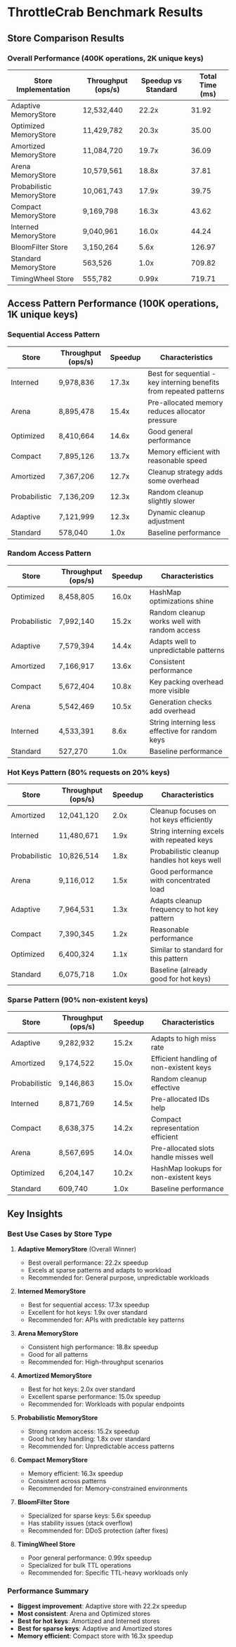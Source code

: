 # ThrottleCrab Benchmark Results

## Store Comparison Results

### Overall Performance (400K operations, 2K unique keys)

| Store Implementation | Throughput (ops/s) | Speedup vs Standard | Total Time (ms) |
|---------------------|-------------------|-------------------|----------------|
| Adaptive MemoryStore | 12,532,440 | 22.2x | 31.92 |
| Optimized MemoryStore | 11,429,782 | 20.3x | 35.00 |
| Amortized MemoryStore | 11,084,720 | 19.7x | 36.09 |
| Arena MemoryStore | 10,579,561 | 18.8x | 37.81 |
| Probabilistic MemoryStore | 10,061,743 | 17.9x | 39.75 |
| Compact MemoryStore | 9,169,798 | 16.3x | 43.62 |
| Interned MemoryStore | 9,040,961 | 16.0x | 44.24 |
| BloomFilter Store | 3,150,264 | 5.6x | 126.97 |
| Standard MemoryStore | 563,526 | 1.0x | 709.82 |
| TimingWheel Store | 555,782 | 0.99x | 719.71 |

## Access Pattern Performance (100K operations, 1K unique keys)

### Sequential Access Pattern
| Store | Throughput (ops/s) | Speedup | Characteristics |
|-------|-------------------|---------|-----------------|
| Interned | 9,978,836 | 17.3x | Best for sequential - key interning benefits from repeated patterns |
| Arena | 8,895,478 | 15.4x | Pre-allocated memory reduces allocator pressure |
| Optimized | 8,410,664 | 14.6x | Good general performance |
| Compact | 7,895,126 | 13.7x | Memory efficient with reasonable speed |
| Amortized | 7,367,206 | 12.7x | Cleanup strategy adds some overhead |
| Probabilistic | 7,136,209 | 12.3x | Random cleanup slightly slower |
| Adaptive | 7,121,999 | 12.3x | Dynamic cleanup adjustment |
| Standard | 578,040 | 1.0x | Baseline performance |

### Random Access Pattern
| Store | Throughput (ops/s) | Speedup | Characteristics |
|-------|-------------------|---------|-----------------|
| Optimized | 8,458,805 | 16.0x | HashMap optimizations shine |
| Probabilistic | 7,992,140 | 15.2x | Random cleanup works well with random access |
| Adaptive | 7,579,394 | 14.4x | Adapts well to unpredictable patterns |
| Amortized | 7,166,917 | 13.6x | Consistent performance |
| Compact | 5,672,404 | 10.8x | Key packing overhead more visible |
| Arena | 5,542,469 | 10.5x | Generation checks add overhead |
| Interned | 4,533,391 | 8.6x | String interning less effective for random keys |
| Standard | 527,270 | 1.0x | Baseline performance |

### Hot Keys Pattern (80% requests on 20% keys)
| Store | Throughput (ops/s) | Speedup | Characteristics |
|-------|-------------------|---------|-----------------|
| Amortized | 12,041,120 | 2.0x | Cleanup focuses on hot keys efficiently |
| Interned | 11,480,671 | 1.9x | String interning excels with repeated keys |
| Probabilistic | 10,826,514 | 1.8x | Probabilistic cleanup handles hot keys well |
| Arena | 9,116,012 | 1.5x | Good performance with concentrated load |
| Adaptive | 7,964,531 | 1.3x | Adapts cleanup frequency to hot key pattern |
| Compact | 7,390,345 | 1.2x | Reasonable performance |
| Optimized | 6,400,324 | 1.1x | Similar to standard for this pattern |
| Standard | 6,075,718 | 1.0x | Baseline (already good for hot keys) |

### Sparse Pattern (90% non-existent keys)
| Store | Throughput (ops/s) | Speedup | Characteristics |
|-------|-------------------|---------|-----------------|
| Adaptive | 9,282,932 | 15.2x | Adapts to high miss rate |
| Amortized | 9,174,522 | 15.0x | Efficient handling of non-existent keys |
| Probabilistic | 9,146,863 | 15.0x | Random cleanup effective |
| Interned | 8,871,769 | 14.5x | Pre-allocated IDs help |
| Compact | 8,638,375 | 14.2x | Compact representation efficient |
| Arena | 8,567,695 | 14.0x | Pre-allocated slots handle misses well |
| Optimized | 6,204,147 | 10.2x | HashMap lookups for non-existent keys |
| Standard | 609,740 | 1.0x | Baseline performance |

## Key Insights

### Best Use Cases by Store Type

1. **Adaptive MemoryStore** (Overall Winner)
   - Best overall performance: 22.2x speedup
   - Excels at sparse patterns and adapts to workload
   - Recommended for: General purpose, unpredictable workloads

2. **Interned MemoryStore**
   - Best for sequential access: 17.3x speedup
   - Excellent for hot keys: 1.9x over standard
   - Recommended for: APIs with predictable key patterns

3. **Arena MemoryStore**
   - Consistent high performance: 18.8x speedup
   - Good for all patterns
   - Recommended for: High-throughput scenarios

4. **Amortized MemoryStore**
   - Best for hot keys: 2.0x over standard
   - Excellent sparse performance: 15.0x speedup
   - Recommended for: Workloads with popular endpoints

5. **Probabilistic MemoryStore**
   - Strong random access: 15.2x speedup
   - Good hot key handling: 1.8x over standard
   - Recommended for: Unpredictable access patterns

6. **Compact MemoryStore**
   - Memory efficient: 16.3x speedup
   - Consistent across patterns
   - Recommended for: Memory-constrained environments

7. **BloomFilter Store**
   - Specialized for sparse keys: 5.6x speedup
   - Has stability issues (stack overflow)
   - Recommended for: DDoS protection (after fixes)

8. **TimingWheel Store**
   - Poor general performance: 0.99x speedup
   - Specialized for bulk TTL operations
   - Recommended for: Specific TTL-heavy workloads only

### Performance Summary

- **Biggest improvement**: Adaptive store with 22.2x speedup
- **Most consistent**: Arena and Optimized stores
- **Best for hot keys**: Amortized and Interned stores
- **Best for sparse keys**: Adaptive and Amortized stores
- **Memory efficient**: Compact store with 16.3x speedup